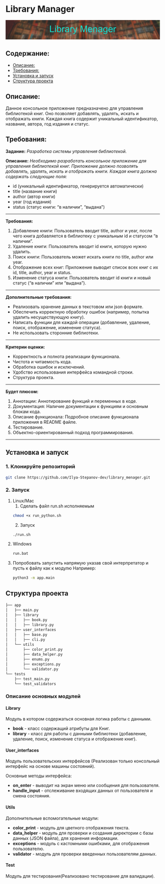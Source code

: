 # Library Manager
![Image](_resources/library_menager.jpg)


## Содержание:
  - [Описание:](#описание)
  - [Требования:](#требования)
  - [Установка и запуск](#установка-и-запуск)
  - [Структура проекта](#структура-проекта)


## Описание:
Данное консольное приложение предназначено для управления библиотекой книг. Оно позволяет добавлять, удалять, искать и отображать книги. Каждая книга содержит уникальный идентификатор, название, автора, год издания и статус.


## Требования:
**Задание:** *Разработка системы управления библиотекой.*

**Описание:**
*Необходимо разработать консольное приложение для управления библиотекой книг. Приложение должно позволять добавлять, удалять, искать и отображать книги. Каждая книга должна содержать следующие поля:*
- id (уникальный идентификатор, генерируется автоматически)
- title (название книги)
- author (автор книги)
- year (год издания)
- status (статус книги: “в наличии”, “выдана”)
___
**Требования:**

 1. Добавление книги: Пользователь вводит title, author и year, после чего книга добавляется в библиотеку с уникальным id и статусом “в наличии”.
 2. Удаление книги: Пользователь вводит id книги, которую нужно удалить.
 3. Поиск книги: Пользователь может искать книги по title, author или year.
 4. Отображение всех книг: Приложение выводит список всех книг с их id, title, author, year и status.
 5. Изменение статуса книги: Пользователь вводит id книги и новый статус (“в наличии” или “выдана”).
___
**Дополнительные требования:**
- Реализовать хранение данных в текстовом или json формате.
- Обеспечить корректную обработку ошибок (например, попытка удалить несуществующую книгу).
- Написать функции для каждой операции (добавление, удаление, поиск, отображение, изменение статуса).
- Не использовать сторонние библиотеки.
___
**Критерии оценки:**
- Корректность и полнота реализации функционала.
- Чистота и читаемость кода.
- Обработка ошибок и исключений.
- Удобство использования интерфейса командной строки.
- Структура проекта.
___
**Будет плюсом:**
1. Аннотации: Аннотирование функций и переменных в коде.
2. Документация: Наличие документации к функциям и основным блокам кода.
3. Описание функционала: Подробное описание функционала приложения в README файле.
4. Тестирование.
5. Объектно-ориентированный подход программирования.
___

## Установка и запуск
### 1. Клонируйте репозиторий
   ```bash
   git clone https://github.com/Ilya-Stepanov-dev/library_menager.git
   ```

### 2. Запуск
   
1. Linux/Mac
   1. Сделать файл run.sh исполняемым
   ```bash
   chmod +x run_python.sh
   ```
   2. Запуск
   ```bash
   ./run.sh
   ```
2. Windows
   ```cmd
   run.bat
   ```
3. Попробовать запустить напрямую указав свой интерпретатор и пусть к файлу как к модулю
   Например:
   ```bash
   python3 -m app.main
   ```


## Структура проекта
```
├── app
│   ├── main.py
│   ├── library
│   │   ├── book.py
│   │   ├── library.py
│   ├── user_interfaces
│   │   ├── base.py
│   │   ├── cli.py
│   └── utils
│       ├── color_print.py
│       ├── data_helper.py
│       ├── enums.py
│       ├── exceptions.py
│       └── validator.py
└── tests
    ├── test_main.py
    └── test_validators
```

### Описание основных модулей

#### Library
Модуль в котором содержаться основная логика работы с данными.
   - **book** - класс содержащий атрибуты для Книг.
   - **library** - класс для работы с данными библиотеки (добавление, удаление, поиск, изменение статуса и отображение книг).

#### User_interfaces
Модуль пользовательских интерфейсов (Реализован только консольный интерфейс на основе машины состояний).

Основные методы интерфейса:
   - **on_enter** - выводит на экран меню или сообщения для пользователя.
   - **handle_input** - отслеживание входящих данных от пользователя и смена состояния.

#### Utils
Дополнительные вспомогательные модули:
   - **color_print** - модуль для цветного отображения текста.
   - **data_helper** - модуль для проверки и создания директории с базы данных (JSON файла), для хранения информации.
   - **exceptions** - модуль с кастомными ошибками, для отображения пользователю.
   - **validator** - модуль для проверки введенных пользователям данных.


#### Test
Модуль для тестирования(Реализовано тестирование для валидации).

